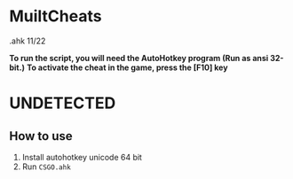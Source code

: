 # MuiltCheats
.ahk 11/22



**To run the script, you will need the AutoHotkey program (Run as ansi 32-bit.)**
**To activate the cheat in the game, press the [F10] key**

# UNDETECTED

## How to use
1. Install autohotkey unicode 64 bit
2. Run `CSGO.ahk`
